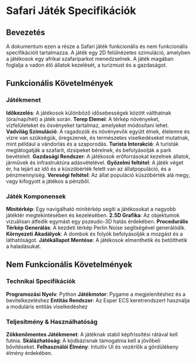 # Safari Játék Specifikációk

## Bevezetés

A dokumentum ezen a része a Safari játék funkcionális
és nem funkcionális specifikációit tartalmazza. A játék egy 2D felülnézetes szimuláció,
amelyben a játékosok egy afrikai szafariparkot menedzselnek.
A játék magában foglalja a vadon élő állatok kezelését, a turizmust és a gazdaságot.

## Funkcionális Követelmények

### Játékmenet

**Időkezelés**:
A játékosok különböző idősebességek között válthatnak (óra/nap/hét) a játék során.
**Terep Elemei**:
A térkép növényeket, vízfelületeket és ösvényeket tartalmaz,
amelyeket módosítani lehet.
**Vadvilág Szimuláció**:
A ragadozók és növényevők együtt élnek, élelemre és vízre van szükségük,
öregszenek, és természetes viselkedéseket mutatnak, mint például a vándorlás
és a szaporodás.
**Turista Interakció**:
A turisták meglátogatják a szafarit, dzsipeket bérelnek, és befolyásolják
a park bevételeit.
**Gazdasági Rendszer**:
A játékosok erőforrásokat kezelnek állatok, járművek és infrastruktúra adásvételével.
**Győzelmi feltétel**:
A játék véget ér, ha lejárt az idő és a küszöbérték felett van az állatpopuláció,
és a pénzmennyiség.
**Vereségi feltétel**:
Az állat populáció küszöbérték alá megy, vagy kifogyott a játékos a pénzből.

### Játék Komponensek

**Minitérkép**:
Egy navigálható minitérkép segíti a játékosokat a nagyobb játéktér
megtekintésében és kezelésében.
**2.5D Grafika**:
Az objektumok vizuálisan átfedik egymást egy pszeudo-3D hatás érdekében.
**Procedurális Térkép Generálás**:
A kezdeti térkép Perlin Noise segítségével generálódik.
**Környezeti Akadályok**:
A dombok és folyók befolyásolják a mozgást és a láthatóságot.
**Játékállapot Mentése**:
A játékosok elmenthetik és betölthetik a haladásukat.

## Nem Funkcionális Követelmények

### Technikai Specifikációk

**Programozási Nyelv**:
Python
**Játékmotor**:
Pygame a megjelenítéshez és a bevitelkezeléshez
**Entitás Rendszer**:
Az Esper ECS keretrendszert használja a moduláris entitás viselkedéshez

### Teljesítmény & Használhatóság

**Zökkenőmentes Játékmenet**: A játéknak stabil képfrissítési rátával kell futnia.
**Skálázhatóság**: A kódbázisnak támogatnia kell a jövőbeli bővítéseket.
**Felhasználói Élmény**: Intuitív UI és vezérlők a gördülékeny élmény érdekében.
